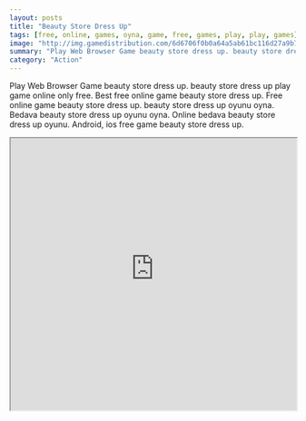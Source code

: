 ```yaml
---
layout: posts
title: "Beauty Store Dress Up"
tags: [free, online, games, oyna, game, free, games, play, play, games]
image: "http://img.gamedistribution.com/6d6706f0b0a64a5ab61bc116d27a9b78.jpg"
summary: "Play Web Browser Game beauty store dress up. beauty store dress up play game online only free. Best free online game beauty store dress up. Free online game beauty store dress up. beauty store dress up oyunu oyna. Bedava beauty store dress up oyunu oyna. Online bedava beauty store dress up oyunu. Android, ios free game beauty store dress up."
category: "Action"
---
```


Play Web Browser Game beauty store dress up. beauty store dress up play game online only free. Best free online game beauty store dress up. Free online game beauty store dress up. beauty store dress up oyunu oyna. Bedava beauty store dress up oyunu oyna. Online bedava beauty store dress up oyunu. Android, ios free game beauty store dress up.

<iframe width="100%" height="480px;" src="http://flash.gamedistribution.com?game=6d6706f0b0a64a5ab61bc116d27a9b78"></iframe>